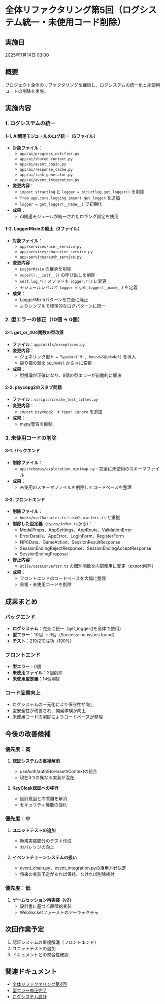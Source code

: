 # 全体リファクタリング第5回（ログシステム統一・未使用コード削除）

## 実施日
2025年7月14日 03:00

## 概要
プロジェクト全体のリファクタリングを継続し、ログシステムの統一化と未使用コードの削除を実施。

## 実施内容

### 1. ログシステムの統一

#### 1-1. AI関連モジュールのログ統一（6ファイル）
- **対象ファイル**：
  - `app/ai/progress_notifier.py`
  - `app/ai/shared_context.py`
  - `app/ai/event_chain.py`
  - `app/ai/response_cache.py`
  - `app/ai/task_generator.py`
  - `app/ai/event_integration.py`
- **変更内容**：
  - `import structlog` と `logger = structlog.get_logger()` を削除
  - `from app.core.logging import get_logger` を追加
  - `logger = get_logger(__name__)` で初期化
- **成果**：
  - AI関連モジュールが統一されたロギング設定を使用

#### 1-2. LoggerMixinの廃止（3ファイル）
- **対象ファイル**：
  - `app/services/user_service.py`
  - `app/services/character_service.py`
  - `app/services/auth_service.py`
- **変更内容**：
  - `LoggerMixin` の継承を削除
  - `super().__init__()` の呼び出しを削除
  - `self.log_*()` メソッドを `logger.*()` に変更
  - モジュールレベルで `logger = get_logger(__name__)` を定義
- **成果**：
  - LoggerMixinパターンを完全に廃止
  - よりシンプルで標準的なログパターンに統一

### 2. 型エラーの修正（10個 → 0個）

#### 2-1. get_or_404関数の型改善
- **ファイル**：`app/utils/exceptions.py`
- **変更内容**：
  - ジェネリック型 `M = TypeVar('M', bound=SQLModel)` を導入
  - 戻り値の型を `SQLModel` から `M` に変更
- **成果**：
  - 型推論が正確になり、9個の型エラーが自動的に解決

#### 2-2. psycopg2のスタブ問題
- **ファイル**：`scripts/create_test_titles.py`
- **変更内容**：
  - `import psycopg2  # type: ignore` を追加
- **成果**：
  - mypy警告を抑制

### 3. 未使用コードの削除

#### 3-1. バックエンド
- **削除ファイル**：
  - `app/schemas/exploration_minimap.py` - 完全に未使用のスキーマファイル
- **成果**：
  - 未使用のスキーマファイルを削除してコードベースを整理

#### 3-2. フロントエンド
- **削除ファイル**：
  - `hooks/useCharacter.ts` - `useCharacters.ts` と重複
- **削除した型定義**（`types/index.ts`から）：
  - ModalProps、AppSettings、AppRoute、ValidationError
  - ErrorDetails、AppError、LoginForm、RegisterForm
  - NPCData、GameAction、SessionResultResponse
  - SessionEndingRejectResponse、SessionEndingAcceptResponse
  - SessionEndingProposal
- **修正内容**：
  - `utils/caseConverter.ts` の個別関数を内部使用に変更（export削除）
- **成果**：
  - フロントエンドのコードベースを大幅に整理
  - 重複・未使用コードを削除

## 成果まとめ

### バックエンド
- **ログシステム**：完全に統一（get_logger()を全体で使用）
- **型エラー**：10個 → 0個（Success: no issues found）
- **テスト**：210/210成功（100%）

### フロントエンド
- **型エラー**：0個
- **未使用ファイル**：2個削除
- **未使用型定義**：14個削除

### コード品質向上
- ログシステムの一元化により保守性が向上
- 型安全性が改善され、開発体験が向上
- 未使用コードの削除によりコードベースが整理

## 今後の改善候補

### 優先度：高
1. **認証システムの重複解消**
   - useAuth/authStore/authContextの統合
   - 現在3つの異なる実装が混在

2. **KeyCloak認証への移行**
   - 設計意図との乖離を解消
   - セキュリティ機能の強化

### 優先度：中
1. **ユニットテストの追加**
   - 新規実装部分のテスト作成
   - カバレッジの向上

2. **イベントチェーンシステムの扱い**
   - event_chain.py、event_integration.pyの活用方針決定
   - 将来の実装予定があれば保持、なければ削除検討

### 優先度：低
1. **ゲームセッション再実装（v2）**
   - 設計書に基づく段階的実装
   - WebSocketファーストのアーキテクチャ

## 次回作業予定
1. 認証システムの重複解消（フロントエンド）
2. ユニットテストの追加
3. ドキュメントとの整合性確認

## 関連ドキュメント
- [全体リファクタリング第4回](./2025-07-13_refactoring_cleanup.md)
- [型エラー修正完了](./2025-07-08_type_lint_errors_final_fix.md)
- [ログシステム設計](../activeContext/current_environment.md)